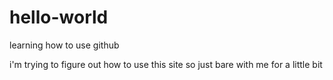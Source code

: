 # hello-world
learning how to use github

i'm trying to figure out how to use this site so just bare with me for a little bit
